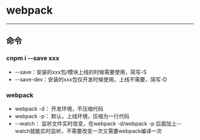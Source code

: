 # webpack


---

## 命令

### cnpm i --save xxx
-  --save：安装的xxx包/模块上线的时候需要使用，简写-S
- --save-dev：安装的xxx包仅开发时候使用，上线不需要，简写-D

### webpack 
- webpack -d： 开发环境，不压缩代码
- webpack -p： 默认，上线环境，压缩为一行代码
- --watch： 监听文件实时改变，在webpack -d/webpack -p 后面加上--watch就能实时监听，不需要改变一次又需要webpack编译一次

